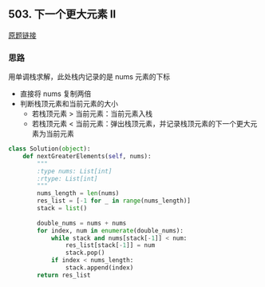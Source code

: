 ## 503. 下一个更大元素 II

[原题链接](https://leetcode-cn.com/problems/next-greater-element-ii/submissions/)

### 思路

用单调栈求解，此处栈内记录的是 nums 元素的下标

- 直接将 nums 复制两倍
- 判断栈顶元素和当前元素的大小
    - 若栈顶元素 > 当前元素：当前元素入栈
    - 若栈顶元素 < 当前元素：弹出栈顶元素，并记录栈顶元素的下一个更大元素为当前元素

```python
class Solution(object):
    def nextGreaterElements(self, nums):
        """
        :type nums: List[int]
        :rtype: List[int]
        """
        nums_length = len(nums)
        res_list = [-1 for _ in range(nums_length)]
        stack = list()
        
        double_nums = nums + nums
        for index, num in enumerate(double_nums):
            while stack and nums[stack[-1]] < num:
                res_list[stack[-1]] = num
                stack.pop()
            if index < nums_length:
                stack.append(index)
        return res_list
```